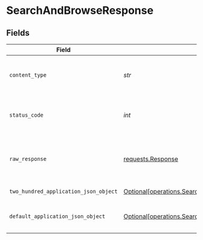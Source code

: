 # SearchAndBrowseResponse


## Fields

| Field                                                                                                                      | Type                                                                                                                       | Required                                                                                                                   | Description                                                                                                                |
| -------------------------------------------------------------------------------------------------------------------------- | -------------------------------------------------------------------------------------------------------------------------- | -------------------------------------------------------------------------------------------------------------------------- | -------------------------------------------------------------------------------------------------------------------------- |
| `content_type`                                                                                                             | *str*                                                                                                                      | :heavy_check_mark:                                                                                                         | HTTP response content type for this operation                                                                              |
| `status_code`                                                                                                              | *int*                                                                                                                      | :heavy_check_mark:                                                                                                         | HTTP response status code for this operation                                                                               |
| `raw_response`                                                                                                             | [requests.Response](https://requests.readthedocs.io/en/latest/api/#requests.Response)                                      | :heavy_check_mark:                                                                                                         | Raw HTTP response; suitable for custom response parsing                                                                    |
| `two_hundred_application_json_object`                                                                                      | [Optional[operations.SearchAndBrowseResponseBody]](../../models/operations/searchandbrowseresponsebody.md)                 | :heavy_minus_sign:                                                                                                         | Successful operation                                                                                                       |
| `default_application_json_object`                                                                                          | [Optional[operations.SearchAndBrowseResponseResponseBody]](../../models/operations/searchandbrowseresponseresponsebody.md) | :heavy_minus_sign:                                                                                                         | Error fetching search results                                                                                              |